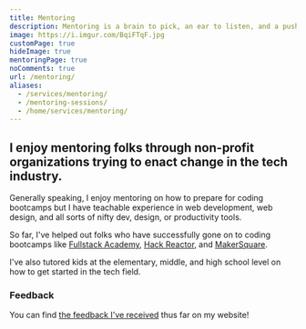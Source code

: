```yaml
---
title: Mentoring
description: Mentoring is a brain to pick, an ear to listen, and a push in the right direction. 📚
image: https://i.imgur.com/BqiFTqF.jpg
customPage: true
hideImage: true
mentoringPage: true
noComments: true
url: /mentoring/
aliases:
  - /services/mentoring/
  - /mentoring-sessions/
  - /home/services/mentoring/
---
```


## I enjoy mentoring folks through non-profit organizations trying to enact change in the tech industry.

Generally speaking, I enjoy mentoring on how to prepare for coding bootcamps but I have teachable experience in web development, web design, and all sorts of nifty dev, design, or productivity tools.

So far, I've helped out folks who have successfully gone on to coding bootcamps like [Fullstack Academy](https://fullstackacademy.com), [Hack Reactor](https://hackreactor.com), and [MakerSquare](https://makersquare.com).

I've also tutored kids at the elementary, middle, and high school level on how to get started in the tech field.

### Feedback

You can find [the feedback I've received](/feedback/ "Feedback") thus far on my website!
